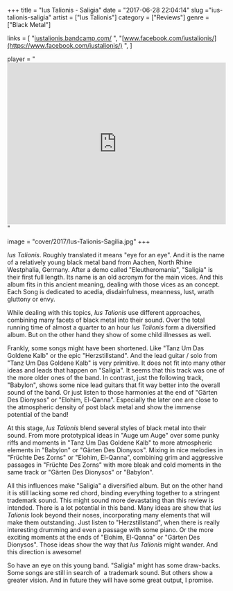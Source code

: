+++
title = "Ius Talionis - Saligia"
date = "2017-06-28 22:04:14"
slug ="ius-talionis-saligia"
artist = ["Ius Talionis"]
category = ["Reviews"]
genre = ["Black Metal"]

links = [
    "[iustalionis.bandcamp.com/](https://iustalionis.bandcamp.com/)  ",
    "[www.facebook.com/iustalionis/](https://www.facebook.com/iustalionis/)  ",
]

player = "<iframe style='border: 0; width: 100%; height: 373px;' src='https://bandcamp.com/EmbeddedPlayer/album=3050356209/size=large/bgcol=333333/linkcol=ffffff/artwork=none/transparent=true/' ></iframe>"

image = "cover/2017/Ius-Talionis-Sagilia.jpg"
+++

*Ius Talionis*. Roughly translated it means "eye for an eye". And it is the name of a relatively young black metal band from Aachen, North Rhine Westphalia, Germany. After a demo called "Eleutheromania", "Saligia" is their first full length. Its name is an old acronym for the main vices. And this album fits in this ancient meaning, dealing with those vices as an concept. Each Song is dedicated to acedia, disdainfulness, meanness, lust, wrath gluttony or envy.

While dealing with this topics, *Ius Talionis* use different approaches, combining many facets of black metal into their sound. Over the total running time of almost a quarter to an hour *Ius Talionis* form a diversified album. But on the other hand they show of some child illnesses as well.

Frankly, some songs might have been shortened. Like "Tanz Um Das Goldene Kalb" or the epic "Herzstillstand". And the lead guitar / solo from "Tanz Um Das Goldene Kalb" is very primitive. It does not fit into many other ideas and leads that happen on "Saligia". It seems that this track was one of the more older ones of the band.
In contrast, just the following track, "Babylon", shows some nice lead guitars that fit way better into the overall sound of the band. Or just listen to those harmonies at the end of "Gärten Des Dionysos" or "Elohim, El-Qanna". Especially the later one are close to the atmospheric density of post black metal and show the immense potential of the band!

At this stage, *Ius Talionis* blend several styles of black metal into their sound. From more prototypical ideas in "Auge um Auge" over some punky riffs and moments in "Tanz Um Das Goldene Kalb" to more atmospheric elements in "Babylon" or "Gärten Des Dionysos". Mixing in nice melodies in "Früchte Des Zorns" or "Elohim, El-Qanna", combining grim and aggressive passages in "Früchte Des Zorns" with more bleak and cold moments in the same track or "Gärten Des Dionysos" or "Babylon".

All this influences make "Saligia" a diversified album. But on the other hand it is still lacking some red chord, binding everything together to a stringent trademark sound. This might sound more devastating than this review is intended. There is a lot potential in this band. Many ideas are show that *Ius Talionis* look beyond their noses, incorporating many elements that will make them outstanding. Just listen to "Herzstillstand", when there is really interesting drumming and even a passage with some piano. Or the more exciting moments at the ends of "Elohim, El-Qanna" or "Gärten Des Dionysos". Those ideas show the way that *Ius Talionis* might wander. And this direction is awesome!

So have an eye on this young band. "Saligia" might has some draw-backs. Some songs are still in search of  a trademark sound. But others show a greater vision. And in future they will have some great output, I promise.

